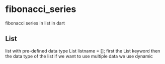 # fibonacci_series
fibonacci series in list in dart
## List 
list with pre-defined data type
List<dynamic> listname = [];
first the List keyword then the data type of the list if we want to use multiple data we use dynamic

